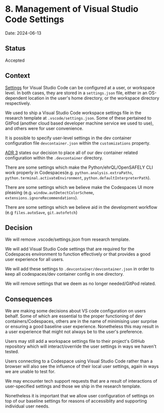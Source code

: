 # 8. Management of Visual Studio Code Settings

Date: 2024-06-13

## Status

Accepted

## Context

[Settings](https://code.visualstudio.com/docs/getstarted/settings) for Visual Studio Code can be configured at a user, or workspace level.
In both cases, they are stored in a `settings.json` file, either in an OS-dependent location in the user's home directory, or the workspace directory respectively.

We used to ship a Visual Studio Code workspace settings file in the research template at `.vscode/settings.json`. Some of these pertained to GitPod (another cloud based developer machine service we used to use), and others were for user convenience.

It is possible to specify user-level settings in the dev container configuration file `devcontainer.json` within the `customizations` property.

[ADR 3](https://github.com/opensafely-core/research-template-docker/blob/bcecb78838dfce8c9d708af194c51e4dce541c87/docs/adr/0003-use-of-devcontainer-directory.md) states our decision to place all of our dev container related configuration within the `.devcontainer` directory.

There are some settings which make the Python/ehrQL/OpenSAFELY CLI work properly in Codespaces(e.g. `python.analysis.extraPaths`, `python.terminal.activateEnvironment`, `python.defaultInterpreterPath`).

There are some settings which we believe make the Codespaces UI more pleasing (e.g. `window.autDetectColorScheme`, `extensions.ignoreRecommendations`).

There are some settings which we believe aid in the development workflow (e.g `files.autoSave`, `git.autofetch`)

## Decision

We will remove .vscode/settings.json from research template.

We will add Visual Studio Code settings that are required for the Codespaces environment to function effectively or that provides a good user experience for all users.

We will add these settings to `.devcontainer/devcontainer.json` in order to keep all codespaces/dev container config in one directory.

We will remove settings that we deem as no longer needed/GitPod related.

## Consequences

We are making some decisions about VS code configuration on users behalf.
Some of which are essential to the proper functioning of dev containers/Codespaces, others are in the name of minimising user surprise or ensuring a good baseline user experience.
Nonetheless this may result in a user experience that might not always be to the user's preference.


Users may still add a workspace settings file to their project's GitHub repository which will interact/override the user settings in ways we haven't tested.

Users connecting to a Codespace using Visual Studio Code rather than a browser will also see the influence of their local user settings, again in ways we are unable to test for.

We may encounter tech support requests that are a result of interactions of user-specified settings and those we ship in the research template.

Nonetheless it is important that we allow user configuration of settings on top of our baseline settings for reasons of accessiblity and supporting individual user needs.